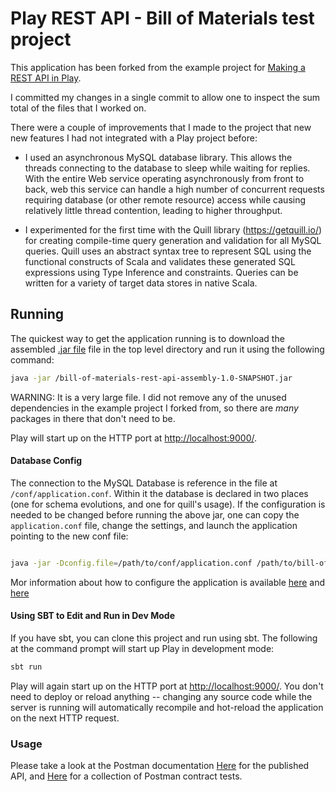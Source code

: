 # Play REST API - Bill of Materials test project



This application has been forked from the example project for [Making a REST API in Play](http://developer.lightbend.com/guides/play-rest-api/index.html).

I committed my changes in a single commit to allow one to inspect the sum total of the files that I worked on.

There were a couple of improvements that I made to the project that new new features I had not integrated with a Play project before:
- I used an asynchronous MySQL database library. This allows the threads connecting to the database to sleep while waiting for replies.  With the entire Web service operating asynchronously from front to back, web this service can handle a high number of concurrent requests requiring database (or other remote resource) access while causing relatively little thread contention, leading to higher throughput.

- I experimented for the first time with the Quill library (https://getquill.io/) for creating compile-time query generation and validation for all MySQL queries. Quill uses an abstract syntax tree to represent SQL using the functional constructs of Scala and validates these generated SQL expressions using Type Inference and constraints. 
Queries can be written for a variety of target data stores in native Scala.

## Running

The quickest way to get the application running is to download the assembled [.jar file](https://github.com/mrstev/play-scala-rest-api-example/blob/2.7.x/bill-of-materials-rest-api-assembly-1.0-SNAPSHOT.jar) file in the top level directory and run it using the following command:

```bash
java -jar /bill-of-materials-rest-api-assembly-1.0-SNAPSHOT.jar
```
WARNING: It is a very large file.  I did not remove any of the unused dependencies in the example project I forked from, so there are *many* packages in there that don't need to be.

Play will start up on the HTTP port at <http://localhost:9000/>. 

#### Database Config

The connection to the MySQL Database is reference in the file at `/conf/application.conf`. Within it the database is declared in two places (one for schema evolutions, and one for quill's usage). If the configuration is needed to be changed before running the above jar, one can copy the `application.conf` file, change the settings, and launch the application pointing to the new conf file:
```bash

java -jar -Dconfig.file=/path/to/conf/application.conf /path/to/bill-of-materials-rest-api-assembly-1.0-SNAPSHOT.jar
``` 

Mor information about how to configure the application is available [here](https://www.playframework.com/documentation/2.7.x/Deploying) and [here](https://www.playframework.com/documentation/2.7.x/ProductionConfiguration)

#### Using SBT to Edit and Run in Dev Mode

If you have sbt, you can clone this project and run using sbt. The following at the command prompt will start up Play in development mode:

```bash
sbt run
```

Play will again start up on the HTTP port at <http://localhost:9000/>.   You don't need to deploy or reload anything -- changing any source code while the server is running will automatically recompile and hot-reload the application on the next HTTP request. 

### Usage


Please take a look at the Postman documentation [Here](https://documenter.getpostman.com/view/6751411/S11LtHhy) for the published API, and [Here](https://www.getpostman.com/collections/f2754eaa58c38bd441db) for a collection of Postman contract tests. 
